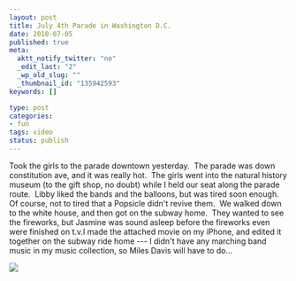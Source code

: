 ```yaml
--- 
layout: post
title: July 4th Parade in Washington D.C.
date: 2010-07-05
published: true
meta: 
  aktt_notify_twitter: "no"
  _edit_last: "2"
  _wp_old_slug: ""
  _thumbnail_id: "135942593"
keywords: []

type: post
categories: 
- fun
tags: video
status: publish
---
```

Took the girls to the parade downtown yesterday.  The parade was down constitution ave, and it was really hot.  The girls went into the natural history museum (to the gift shop, no doubt) while I held our seat along the parade route.  Libby liked the bands and the balloons, but was tired soon enough.  Of course, not to tired that a Popsicle didn't revive them.  We walked down to the white house, and then got on the subway home.  They wanted to see the fireworks, but Jasmine was sound asleep before the fireworks even were finished on t.v.I made the attached movie on my iPhone, and edited it together on the subway ride home --- I didn't have any marching band music in my music collection, so Miles Davis will have to do...

[![](http://andyeick.com/blog/wp-content/uploads/2010/07/American-flag-and-sungalsses-300x224.jpg)](http://andyeick.com/blog/2010/07/05/july-4th-parade-in-washington-d-c/american-flag-and-sungalsses/)
